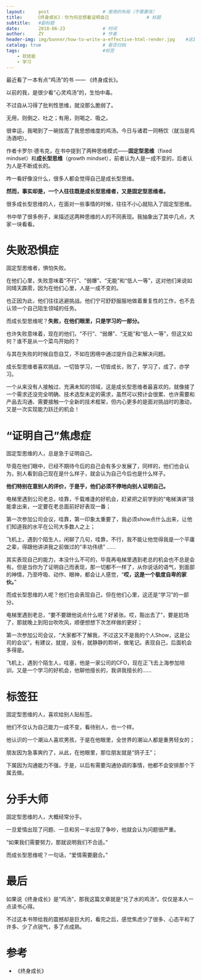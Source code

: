 ```yaml
---
layout:     post                    # 使用的布局（不需要改）
title:     《终身成长》：你为何总想着证明自己              # 标题 
subtitle:   #副标题
date:       2018-06-23              # 时间
author:     ZY                      # 作者
header-img: img/banner/how-to-write-a-effective-html-render.jpg    #这篇文章标题背景图片
catalog: true                       # 是否归档
tags:                               #标签
    - 软技能
    - 学习
---
```

最近看了一本有点“鸡汤”的书 —— 《终身成长》。  

以前的我，是很少看“心灵鸡汤”的，生怕中毒。  

不过自从习得了批判性思维，就没那么脆弱了。  

无用，则倒之、吐之；有用，则喝之、吸之。  

很幸运，我喝到了一碗拔高了我思想维度的鸡汤。今日与诸君一同畅饮（就当是鸡汤酒吧）。    

作者卡罗尔·德韦克，在书中提到了两种思维模式——**固定型思维**（fixed mindset）和**成长型思维**（growth mindset），前者认为人是一成不变的，后者认为人是不断成长的。  

咋一看好像没什么，很多人都会觉得自己是成长型思维。  

**然而，事实却是，一个人往往既是成长型思维者，又是固定型思维者。**  

很多成长型思维的人，在面对一些事情的时候，往往不小心就陷入了固定型思维。  

书中举了很多例子，来描述这两种思维的人的不同表现。我抽象出了其中几点，大家一块看看。  

# 失败恐惧症
固定型思维者，惧怕失败。  

在他们心里，失败意味着“不行”、“弱爆”、“无能”和“低人一等”，这对他们来说如同晴天霹雳，因为在他们心里，人是一成不变的。  

也正因为此，他们往往逃避挑战。他们宁可舒舒服服地做着重复性的工作，也不去认领一个自己陌生领域的任务。    

而成长型思维呢？**失败，在他们眼里，只是学习的一部分。**  

也许失败意味着，现在的他们，“不行”、“弱爆”、“无能”和“低人一等”，但这又如何？谁不是从一个菜鸟开始的？  

与其在失败的时候自怨自艾，不如在困境中通过提升自己来解决问题。  

成长型思维者喜欢挑战，一切皆学习，一切皆成长，败了，学习了，成了，亦学习。  

一个从来没有人接触过、充满未知的领域，这是成长型思维者最喜欢的。就像接了一个需求还没完全明确、技术选型未定的需求，虽然可以预计会很累、也许需要和产品去沟通、需要接触一个全新的技术框架，但内心更多的是面对挑战时的激动，又是一次实现能力跃迁的机会！  

# “证明自己”焦虑症
固定型思维的人，总是急于证明自己。  

毕竟在他们眼中，已经不期待今后的自己会有多少发展了，同样的，他们也会认为，别人看到自己现在是什么样子，就会认为自己今后也是什么样子。  

**他们特别在意别人的评价，于是乎，他们必须不停地向别人证明自己。**  

电梯里遇到公司老总，哇靠，千载难逢的好机会，赶紧把之前学到的“电梯演讲”技能拿出来，一定要在老总面前好好表现一番；  

第一次参加公司会议，哇靠，第一印象太重要了，我必须show点什么出来，让他们知道我的水平在公司大多数人之上；  

飞机上，遇到个陌生人，闲聊了几句，哇靠，不行，我不能让他觉得我是一个平庸之辈，得跟他讲讲我之前做过的“丰功伟绩” ...... 

其实表现自己的能力，本没什么不可的，毕竟再电梯里遇到老总的机会也不总是会有。但是当你为了证明自己而表现，那一切都不一样了，从你说话的语气，到面部的神情，乃至呼吸、动作、眼神，都会让人感觉，“**哎，这是一个极度自卑的家伙。**”  

而成长型思维的人呢？他们也会表现自己，但在他们心里，这还是“学习”的一部分。  

电梯里遇到老总，“要不要跟他说点什么呢？好紧张。哎，豁出去了”，要是尬场了，那就晚上到阳台吹吹风，顺便想想下次怎样做的更好；  

第一次参加公司会议，“大家都不了解我，不过这又不是我的个人Show，这是公司的会议”，有建议，就提，没有，就静静的聆听，做笔记。表现自己，后面机会多得是。  

飞机上，遇到个陌生人，哇塞，他是一家公司的CFO，现在正飞去上海参加培训，又是一个学习的好机会，他聊他擅长的，我讲我擅长的......  

# 标签狂
固定型思维的人，喜欢给别人贴标签。  

他们不仅认为自己能力一成不变，看待别人，也一个样。  

他认识的一个潮汕人喜欢男孩，于是在他眼里，全世界的潮汕人都是重男轻女的；  

朋友因为急事爽约了，从此，在他眼里，那位朋友就是“鸽子王”；

下属因为沟通能力不强，于是，以后有需要沟通协调的事情，他都不会安排那个下属去做。   

# 分手大师
固定型思维的人，大概经常分手。  

一旦爱情出现了问题、一旦和另一半出现了争吵，他就会认为问题很严重。  

“如果我们需要努力，那就说明我们不合适。”  

而成长型思维呢？一句话，“爱情需要磨合。”  

# 最后
如果说《终身成长》是“鸡汤”，那我这篇文章就是“兑了水的鸡汤”。仅仅是本人一点读书心得。  

不过这本书带给我的震撼却是巨大的，看完之后，感觉焦虑少了很多、心态平和了许多、少了点锐气，多了点成熟。  

# 参考

- 《终身成长》


